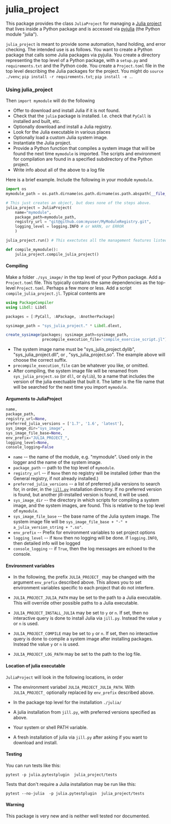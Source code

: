 # julia_project

This package provides the class `JuliaProject` for managing a
[Julia project](https://pkgdocs.julialang.org/v1.7/environments/) that lives inside
a Python package and is accessed via [pyjulia](https://github.com/JuliaPy/pyjulia) (the Python module "julia").

`julia_project` is meant to provide some automation, hand holding, and error checking.
The intended use is as follows. You want to create a Python package that calls some Julia packages
via pyjulia. You create a directory representing the top level of a Python package, with
a `setup.py` and `requirements.txt` and the Python code. You create a `Project.toml` file
in the top level describing the Julia packages for the project. You might do
`source ./venv`; `pip install -r requirements.txt`; `pip install -e .`.

### Using julia_project

Then `import mymodule` will do the following

* Offer to download and install Julia if it is not found.
* Check that the `julia` package is installed. I.e. check that `PyCall` is installed and built, etc.
* Optionally download and install a Julia registry.
* Look for the Julia executable in various places
* Optionally load a custom Julia system image.
* Instantiate the Julia project.
* Provide a Python function that compiles a system image that will be found the next
  time `mymodule` is imported. The scripts and environment for compilation are found in
  a specified subdirectory of the Python project.
* Write info about all of the above to a log file

Here is a brief example. Include the following in your module `mymodule`.
```python
import os
mymodule_path = os.path.dirname(os.path.dirname(os.path.abspath(__file__)))

# This just creates an object, but does none of the steps above.
julia_project = JuliaProject(
    name="mymodule",
    package_path=mymodule_path,
    registry_url = "git@github.com:myuser/MyModuleRegistry.git",
    logging_level = logging.INFO # or WARN, or ERROR
    )

julia_project.run() # This exectutes all the management features listed above

def compile_mymodule():
    julia_project.compile_julia_project()
``` 

#### Compiling

Make a folder `./sys_image/` in the top level of your Python package. Add a `Project.toml` file.
This typically contains the same dependencies as the top-level `Project.toml`. Perhaps a few
more or less.
Add a script `compile_julia_project.jl`. Typical contents are
```julia
using PackageCompiler
using Libdl: Libdl

packages = [:PyCall, :APackage, :AnotherPackage]

sysimage_path = "sys_julia_project." * Libdl.dlext,

create_sysimage(packages; sysimage_path=sysimage_path,
                precompile_execution_file="compile_exercise_script.jl")
```
* The system image name must be "sys_julia_project.dylib", "sys_julia_project.dll", or , "sys_julia_project.so".
  The example above will choose the correct suffix.
* `precompile_execution_file` can be whatever you like, or omitted.
*  After compiling, the system image file will be renamed from
   `sys_julia_project.so` (or `dll`, or `dylib`), to a name that includes the version of the julia exectuable
   that built it. The latter is the file name that will be searched for the next time
   you import `mymodule`.

#### Arguments to JuliaProject

```python
name,
package_path,
registry_url=None,
preferred_julia_versions = ['1.7', '1.6', 'latest'],
sys_image_dir="sys_image",
sys_image_file_base=None,
env_prefix="JULIA_PROJECT_",
logging_level=None,
console_logging=False
```

* `name` -- the name of the module, e.g. "mymodule". Used only in the logger and the name of the system image.
* `package_path` -- path to the top level of `mymodule`.
* `registry_url` -- if `None` then no registry will be installed (other than
   the General registry, if not already installed.)
* `preferred_julia_versions` -- a list of preferred julia versions to search for, in order, in the [`jill.py`](https://github.com/johnnychen94/jill.py)
   installation directory. If no preferred version is found, but another jill-installed version is found, it will be used.
* `sys_image_dir` -- the directory in which scripts for compiling a system image, and the system images, are found. This is
   relative to the top level of `mymodule`.
* `sys_image_file_base` -- the base name of the Julia system image. The system image file will be `sys_image_file_base + "-" + a_julia_version_string + ".so"`.
* `env_prefix` -- Prefix for environment variables to set project options
* `logging_level` -- if `None` then no logging will be done. if `logging.INFO`, then detailed info will be logged
* `console_logging` -- if `True`, then the log messages are echoed to the console.

#### Environment variables


* In the following, the prefix `JULIA_PROJECT_` may be changed with the argument `env_prefix` described above. This allows you
  to set environment variables specific to each project that do not interfere.

* `JULIA_PROJECT_JULIA_PATH` may be set to the path to a Julia executable. This will override other possible paths to a Julia executable.

* `JULIA_PROJECT_INSTALL_JULIA` may be set to `y` or `n`. If set, then no interactive query is done to install Julia via `jill.py`.
   Instead the value `y` or `n` is used.

* `JULIA_PROJECT_COMPILE` may be set to `y` or `n`. If set, then no interactive query is done to compile a system image
  after installing packages. Instead the value `y` or `n` is used.

* `JULIA_PROJECT_LOG_PATH` may be set to the path to the log file.

#### Location of julia executable

`JuliaProject` will look in the following locations, in order

* The environment variabel `JULIA_PROJECT_JULIA_PATH`. With `JULIA_PROJECT_` optionally replaced by `env_prefix` described above.

* In the package top level for the installation `./julia/`

* A julia installation from `jill.py`, with preferred versions specified as above.

* Your system or shell PATH variable.

* A fresh installation of julia via `jill.py` after asking if you want to download and install.


#### Testing

You can run tests like this:

```shell
pytest -p julia.pytestplugin  julia_project/tests
```

Tests that don't require a Julia installation may be run like this:

```shell
pytest --no-julia  -p julia.pytestplugin  julia_project/tests
```

#### Warning

This package is very new and is neither well tested nor documented.
